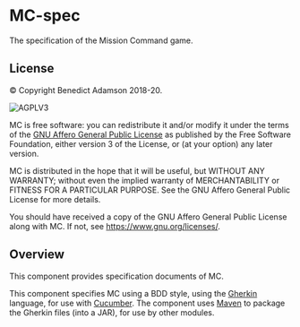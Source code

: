 # MC-spec
The specification of the Mission Command game.

## License

© Copyright Benedict Adamson 2018-20.
 
![AGPLV3](https://www.gnu.org/graphics/agplv3-with-text-162x68.png)

MC is free software: you can redistribute it and/or modify
it under the terms of the
[GNU Affero General Public License](https://www.gnu.org/licenses/agpl.html)
as published by the Free Software Foundation, either version 3 of the License, or
(at your option) any later version.

MC is distributed in the hope that it will be useful,
but WITHOUT ANY WARRANTY; without even the implied warranty of
MERCHANTABILITY or FITNESS FOR A PARTICULAR PURPOSE.  See the
GNU Affero General Public License for more details.

You should have received a copy of the GNU Affero General Public License
along with MC.  If not, see <https://www.gnu.org/licenses/>.

## Overview

This component provides specification documents of MC.

This component specifies MC using a BDD style, using the
[Gherkin](https://cucumber.io/docs/gherkin/)
language, for use with
[Cucumber](https://docs.cucumber.io/cucumber/).
The component uses [Maven](https://maven.apache.org/)
to package the Gherkin files (into a JAR), for use by other modules.